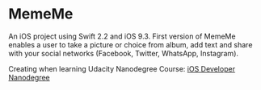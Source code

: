 # MemeMe
An iOS project using Swift 2.2 and iOS 9.3.
First version of MemeMe enables a user to take a picture or choice from album, add text and share with your social networks (Facebook, Twitter, WhatsApp, Instagram).

Creating when learning Udacity Nanodegree Course: [iOS Developer Nanodegree](https://br.udacity.com/course/ios-developer-nanodegree--nd003/)
